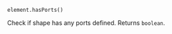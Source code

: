 <pre class="docs-method-signature"><code>element.hasPorts()</code></pre>

Check if shape has any ports defined. Returns `boolean`.